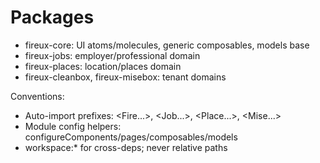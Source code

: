 # Packages

- fireux-core: UI atoms/molecules, generic composables, models base
- fireux-jobs: employer/professional domain
- fireux-places: location/places domain
- fireux-cleanbox, fireux-misebox: tenant domains

Conventions:
- Auto-import prefixes: <Fire...>, <Job...>, <Place...>, <Mise...>
- Module config helpers: configureComponents/pages/composables/models
- workspace:* for cross-deps; never relative paths